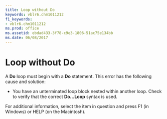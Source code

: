 ```yaml
---
title: Loop without Do
keywords: vblr6.chm1011212
f1_keywords:
- vblr6.chm1011212
ms.prod: office
ms.assetid: ebdad433-3f78-c9e3-1806-51ac75e134bb
ms.date: 06/08/2017
---
```



# Loop without Do

A **Do** loop must begin with a **Do** statement. This error has the following cause and solution:



- You have an unterminated loop block nested within another loop. Check to verify that the correct **Do...Loop** syntax is used.
    

For additional information, select the item in question and press F1 (in Windows) or HELP (on the Macintosh).

